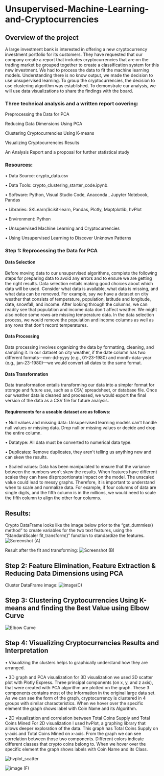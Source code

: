 # Unsupervised-Machine-Learning-and-Cryptocurrencies

## Overview of the project
A large investment bank is interested in offering a new cryptocurrency investment portfolio for its customers. They have requested that our company create a report that includes cryptocurrencies that are on the trading market be grouped together to create a classification system for this new investment. We had to process the data to fit the machine learning models. Understanding there is no know output, we made the decision to use unsupervised learning. To group the cryptocurrencies, the decision to use clustering algorithm was established. To demonstrate our analysis, we will use data visualizations to share the findings with the board.

###  Three technical analysis and a written report covering:
Preprocessing the Data for PCA

Reducing Data Dimensions Using PCA

Clustering Cryptocurrencies Using K-means

Visualizing Cryptocurrencies Results

An Analysis Report and a proposal for further statistical study


###  Resources:
• Data Source: crypto_data.csv

• Data Tools: crypto_clustering_starter_code.ipynb.

• Software: Python, Visual Studio Code, Anaconda , Jupyter Notebook, Pandas

• Libraries: SKLearn/Scikit-learn, Pandas, Plotly, Maptplotlib, hvPlot

• Environment: Python 

• Unsupervised Machine Learning and Cryptocurrencies

• Using Unsupervised Learning to Discover Unknown Patterns

###  Step 1: Reprocessing the Data for PCA
####  Data Selection
Before moving data to our unsupervised algorithms, complete the following steps for preparing data to avoid any errors and to ensure we are getting the right results. Data selection entails making good choices about which data will be used. Consider what data is available, what data is missing, and what data can be removed. For example, say we have a dataset on city weather that consists of temperature, population, latitude and longitude, date, snowfall, and income. After looking through the columns, we can readily see that population and income data don't affect weather. We might also notice some rows are missing temperature data. In the data selection process, we would remove the population and income columns as well as any rows that don't record temperatures.

####  Data Processing
Data processing involves organizing the data by formatting, cleaning, and sampling it. In our dataset on city weather, if the date column has two different formats—mm-dd-yyyy (e.g., 01-23-1980) and month-data-year (e.g., jan-23-1980)—we would convert all dates to the same format.

####  Data Transformation
Data transformation entails transforming our data into a simpler format for storage and future use, such as a CSV, spreadsheet, or database file. Once our weather data is cleaned and processed, we would export the final version of the data as a CSV file for future analysis.

####  Requirements for a useable dataset are as follows:
• Null values and missing data: Unsupervised learning models can't handle null values or missing data. Drop null or missing values or decide and drop the entire column.

• Datatype: All data must be converted to numerical data type.

• Duplicates: Remove duplicates, they aren't telling us anything new and can skew the results.

• Scaled values: Data has been manipulated to ensure that the variance between the numbers won't skew the results. When features have different scales they can have disproportionate impact on the model. The unscaled value could lead to messy graphs. Therefore, it is important to understand when to scale and normalize data. For example, if four columns of data are single digits, and the fifth column is in the millions, we would need to scale the fifth column to align the other four columns.

##  Results:
Crypto DataFrame looks like the image below prior to the “get_dummies() method” to create variables for the two text features, using the “StandardScaler fit_transform()” function to standardize the features.
![Screenshot (A)](https://github.com/jhansolo33/Unsupervised-Machine-Learning-and-Cryptocurrencies/assets/119264589/d52efba5-a22c-4ad7-bb4b-ddcea0470705)

Result after the fit and transforming:
![Screenshot (B)](https://github.com/jhansolo33/Unsupervised-Machine-Learning-and-Cryptocurrencies/assets/119264589/cc5af10c-b74b-449f-b0a1-730279004e8e)

##    Step 2: Feature Elimination, Feature Extraction & Reducing Data Dimensions using PCA

Cluster DataFrame image:
![image(C)](https://github.com/jhansolo33/Unsupervised-Machine-Learning-and-Cryptocurrencies/assets/119264589/cbd9d90f-6f91-4b47-8f2b-69e920d1434e)

##  Step 3: Clustering Cryptocurrencies Using K-means and finding the Best Value using Elbow Curve

![Elbow Curve](https://github.com/jhansolo33/Unsupervised-Machine-Learning-and-Cryptocurrencies/assets/119264589/285c74f7-7850-4d78-adbd-e5892aaeb762)

##  Step 4: Visualizing Cryptocurrencies Results and Interpretation
• Visualizing the clusters helps to graphically understand how they are arranged.

• 3D graph and PCA visualization for 3D visualization we used 3D scatter plot with Plotly Express. Three principal components (on x, y, and z axis), that were created with PCA algorithm are plotted on the graph. These 3 components contains most of the information in the original large data set. As we can see the form of the graph, cryptocurrency is clustered in 4 groups with similar characteristics. When we hover over the specific element the graph shows label with Coin Name and its Algorithm.

• 2D visualization and correlation between Total Coins Supply and Total Coins Mined For 2D visualization I used hvPlot, a graphing library that allows deeper exploration of the data. This graph has Total Coins Supply on y-axis and Total Coins Mined on x-axis. From the graph we can see correlation between those two components. Different colors indicate different classes that crypto coins belong to. When we hover over the specific element the graph shows labels with Coin Name and its Class.


![hvplot_scatter](https://github.com/jhansolo33/Unsupervised-Machine-Learning-and-Cryptocurrencies/assets/119264589/b83f5d4a-6e64-4c47-a090-12dc9c90e492)

![image (F)](https://github.com/jhansolo33/Unsupervised-Machine-Learning-and-Cryptocurrencies/assets/119264589/83439bb5-505e-4fdb-b321-914db45802af)

